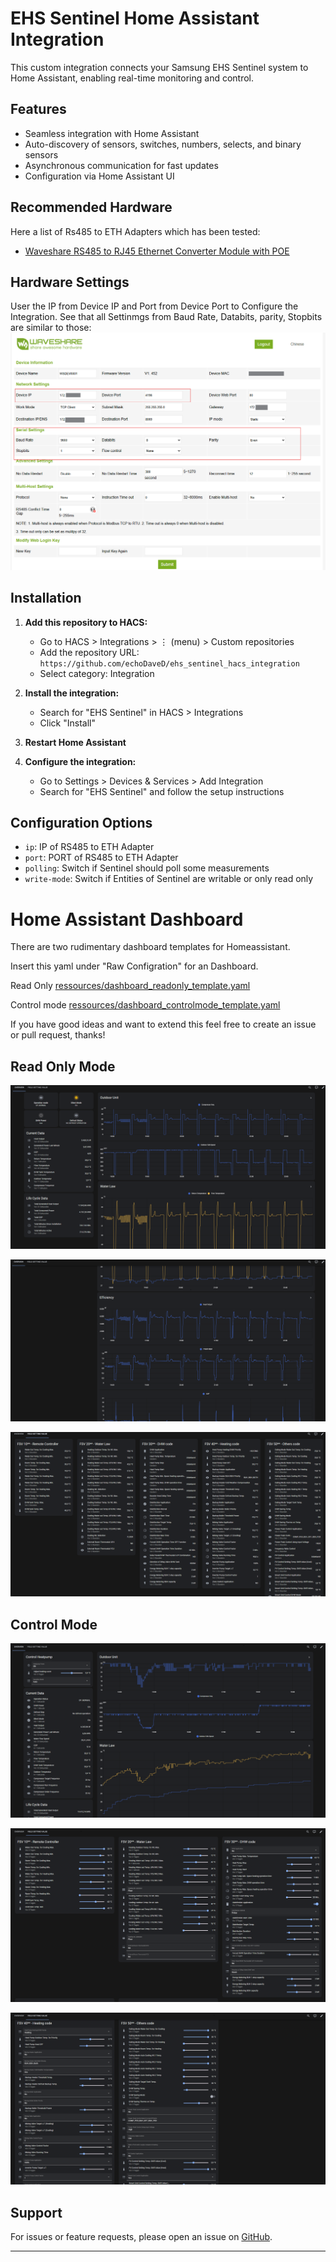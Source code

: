 # EHS Sentinel Home Assistant Integration

This custom integration connects your Samsung EHS Sentinel system to Home Assistant, enabling real-time monitoring and control.

## Features

- Seamless integration with Home Assistant
- Auto-discovery of sensors, switches, numbers, selects, and binary sensors
- Asynchronous communication for fast updates
- Configuration via Home Assistant UI

## Recommended Hardware

Here a list of Rs485 to ETH Adapters which has been tested:
 - [Waveshare RS485 to RJ45 Ethernet Converter Module with POE](https://amzn.to/44KtGaU)

## Hardware Settings
User the IP from Device IP and Port from Device Port to Configure the Integration.
See that all Settinmgs from Baud Rate, Databits, parity, Stopbits are similar to those:
![alt text](ressources/images/image.png)

## Installation

1. **Add this repository to HACS:**
   - Go to HACS > Integrations > ⋮ (menu) > Custom repositories
   - Add the repository URL: `https://github.com/echoDaveD/ehs_sentinel_hacs_integration`
   - Select category: Integration

2. **Install the integration:**
   - Search for "EHS Sentinel" in HACS > Integrations
   - Click "Install"

3. **Restart Home Assistant**

4. **Configure the integration:**
   - Go to Settings > Devices & Services > Add Integration
   - Search for "EHS Sentinel" and follow the setup instructions

## Configuration Options

- `ip`: IP of RS485 to ETH Adapter
- `port`: PORT of RS485 to ETH Adapter
- `polling`: Switch if Sentinel should poll some measurements
- `write-mode`: Switch if Entities of Sentinel are writable or only read only

# Home Assistant Dashboard

There are two rudimentary dashboard templates for Homeassistant.

Insert this yaml under "Raw Configration" for an Dashboard.

Read Only [ressources/dashboard_readonly_template.yaml](ressources/dashboard_readonly_template.yaml)

Control mode [ressources/dashboard_controlmode_template.yaml](ressources/dashboard_controlmode_template.yaml)

If you have good ideas and want to extend this feel free to create an issue or pull request, thanks!

## Read Only Mode

![alt text](ressources/images/dashboard1.png)

![alt text](ressources/images/dashboard2.png)

![alt text](ressources/images/dashboard3.png)


## Control Mode

![alt text](ressources/images/dashboard_cm1.png)

![alt text](ressources/images/dashboard_cm2.png)

![alt text](ressources/images/dashboard_cm3.png)

## Support

For issues or feature requests, please open an issue on [GitHub](https://github.com/echoDaveD/ehs_sentinel_hacs_integration/issues).

---